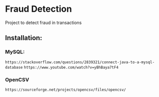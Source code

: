 # Fraud Detection
Project to detect fraud in transactions

## Installation:

### MySQL:
``` https://stackoverflow.com/questions/2839321/connect-java-to-a-mysql-database ```
``` https://www.youtube.com/watch?v=yBhBaya7tF4 ```

### OpenCSV
``` https://sourceforge.net/projects/opencsv/files/opencsv/ ```